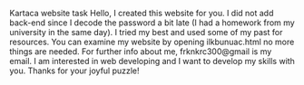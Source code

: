 Kartaca website task
Hello, I created this website for you. I did not add back-end since I decode the password a bit late (I had a homework from my university in the same day). I tried my best and used some of my past for resources. You can examine my website by opening ilkbunuac.html no more things are needed. For further info about me, frknkrc300@gmail is my email. I am interested in web developing and I want to develop my skills with you. Thanks for your joyful puzzle!

